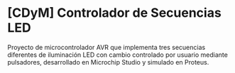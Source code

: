 # [CDyM] Controlador de Secuencias LED
Proyecto de microcontrolador AVR que implementa tres secuencias diferentes de iluminación LED con cambio controlado por usuario mediante pulsadores, desarrollado en Microchip Studio y simulado en Proteus.
